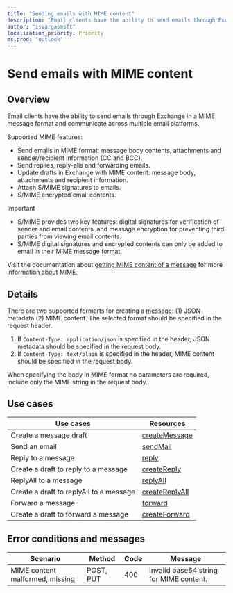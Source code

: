 ```yaml
---
title: "Sending emails with MIME content"
description: "Email clients have the ability to send emails through Exchange in a MIME message format."
author: "isvargasmsft"
localization_priority: Priority
ms.prod: "outlook"
---
```


# Send emails with MIME content

## Overview
Email clients have the ability to send emails through Exchange in a MIME message format and communicate across multiple email platforms.

Supported MIME features:
- Send emails in MIME format: message body contents, attachments and sender/recipient information (CC and BCC).
- Send replies, reply-alls and forwarding emails.
- Update drafts in Exchange with MIME content: message body, attachments and recipient information.
- Attach S/MIME signatures to emails.
- S/MIME encrypted email contents.

> [!IMPORTANT]
> * S/MIME provides two key features: digital signatures for verification of sender and email contents, and message encryption for preventing third parties from viewing email contents.
> * S/MIME digital signatures and encrypted contents can only be added to email in their MIME message format.

Visit the documentation about [getting MIME content of a message](../concepts/outlook-get-mime-message.md) for more information about MIME.

## Details
There are two supported formarts for creating a [message](/graph/api-reference/v1.0/resources/message.md): (1) JSON metadata (2) MIME content. The selected format should be specified in the request header.

1. If `Content-Type: application/json` is specified in the header, JSON metadata should be specified in the request body.
2. If `Content-Type: text/plain` is specified in the header, MIME content should be specified in the request body.

When specifying the body in MIME format no parameters are required, include only the MIME string in the request body.

## Use cases
| Use cases | Resources |
| ------| ----- |
| Create a message draft | [createMessage](/graph/api/user-post-messages.md) |
| Send an email | [sendMail](/graph/api/user-sendmail.md) |
| Reply to a message | [reply](/graph/api/message-reply.md) |
| Create a draft to reply to a message | [createReply](/graph/api/message-createreply.md) |
| ReplyAll to a message | [replyAll](/graph/api/message-replyall.md) | 
| Create a draft to replyAll to a message | [createReplyAll](/graph/api-reference/api/message-createreplyall.md) |
| Forward a message | [forward](/graph/api-reference/api/message-forward.md) |
| Create a draft to forward a message | [createForward](/graph/api-reference/api/message-createforward.md) | 

## Error conditions and messages

|Scenario|Method|Code|Message|
|--------|------|----|-------|
| MIME content malformed, missing | POST, PUT | 400 | Invalid base64 string for MIME content. |


